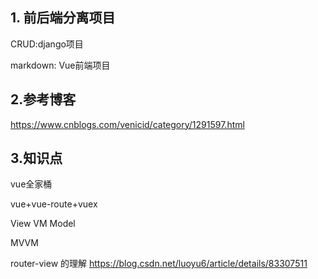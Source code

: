 ## 1. 前后端分离项目
CRUD:django项目

markdown: Vue前端项目

## 2.参考博客

https://www.cnblogs.com/venicid/category/1291597.html

## 3.知识点
vue全家桶

vue+vue-route+vuex

View VM  Model

MVVM

router-view 的理解 https://blog.csdn.net/luoyu6/article/details/83307511